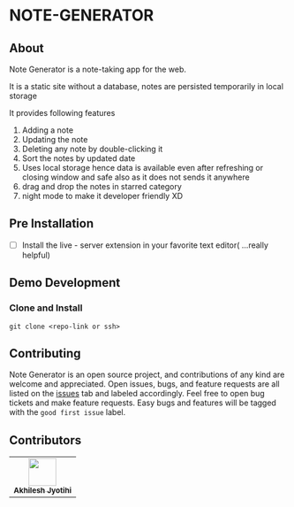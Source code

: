 # NOTE-GENERATOR

## About

Note Generator is a note-taking app for the web.

It is a static site without a database, notes are persisted temporarily in local storage

It provides following features

1. Adding a note
2. Updating the note
3. Deleting any note by double-clicking it
4. Sort the notes by updated date
5. Uses local storage hence data is available even after refreshing or closing window and safe also as it does not sends it anywhere
6. drag and drop the notes in starred category 
7. night mode to make it developer friendly XD

## Pre Installation

- [ ] Install the live - server extension in your favorite text editor( ...really helpful)

## Demo Development

### Clone and Install

```
git clone <repo-link or ssh>
```



## Contributing

Note Generator is an open source project, and contributions of any kind are welcome and appreciated. Open issues, bugs, and feature requests are all listed on the [issues](https://github.com/) tab and labeled accordingly. Feel free to open bug tickets and make feature requests. Easy bugs and features will be tagged with the `good first issue` label.


## Contributors

<table>
  <tr>
    <td align="center"><a href="https://github.com/AkhileshJyotishi">
    <img src="https://avatars.githubusercontent.com/u/119918405?s=96&v=4" width="50px;" alt=""/>
    <br />
    <sub><b>Akhilesh Jyotihi</b></sub>
    </a>
    <br />
    </td>
    
  </tr>

</table>
